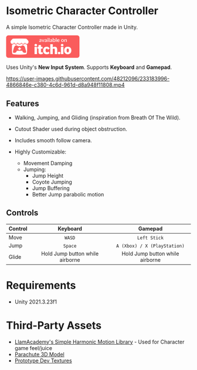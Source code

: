 # Isometric Character Controller
A simple Isometric Character Controller made in Unity.

[<img alt="Available on itch.io" src="https://github.com/EmreDogann/Repository-Resources/blob/master/Badges/itchio-color.png?raw=true" width="200" />](https://emredogan.itch.io/isometric-character-controller-unity)

Uses Unity's **New Input System**. Supports **Keyboard** and **Gamepad**.

https://user-images.githubusercontent.com/48212096/233183996-4866846e-c380-4c6d-961d-d8a948f11808.mp4

## Features

- Walking, Jumping, and Gliding (inspiration from Breath Of The Wild).

- Cutout Shader used during object obstruction.

- Includes smooth follow camera.
- Highly Customizable:
  - Movement Damping
  - Jumping:
    - Jump Height
    - Coyote Jumping
    - Jump Buffering
    - Better Jump parabolic motion

## Controls
| Control | Keyboard | Gamepad |
| :---    |  :---:   |   :---:  |
| Move    | `WASD`     | `Left Stick` |
| Jump    | `Space`    | `A (Xbox) / X (PlayStation)` |
| Glide   | Hold Jump button while airborne | Hold Jump button while airborne

# Requirements
- Unity 2021.3.23f1

# Third-Party Assets
- [LlamAcademy's Simple Harmonic Motion Library](https://github.com/llamacademy/juicy-springs) - Used for Character game feel/juice
- [Parachute 3D Model](https://sketchfab.com/3d-models/parachute-40a814b7159c4b82b4ae1c17eae69f84)
- [Prototype Dev Textures](https://assetstore.unity.com/packages/2d/textures-materials/gridbox-prototype-materials-129127)
